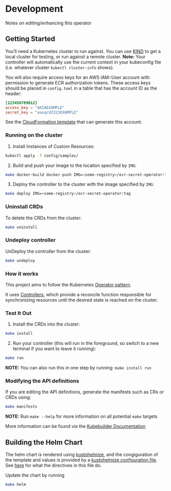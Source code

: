 # Development

Notes on editing/enhancing this operator

## Getting Started
You’ll need a Kubernetes cluster to run against. You can use [KIND](https://sigs.k8s.io/kind) to get a local cluster for testing, or run against a remote cluster.
**Note:** Your controller will automatically use the current context in your kubeconfig file (i.e. whatever cluster `kubectl cluster-info` shows).

You will also require access keys for an AWS IAM::User account with permission to generate ECR authorization tokens. These access keys should be placed in `config.toml` in a table that has the account ID as the header:

```toml
[123456789012]
access_key = "AKIAEXAMPLE"
secret_key = "aasqrd2323EXAMPLE"
```

See the [CloudFormation template](./aws-infrastructure/) that can generate this account.

### Running on the cluster
1. Install Instances of Custom Resources:

```sh
kubectl apply -f config/samples/
```

2. Build and push your image to the location specified by `IMG`:

```sh
make docker-build docker-push IMG=<some-registry>/ecr-secret-operator:tag
```

3. Deploy the controller to the cluster with the image specified by `IMG`:

```sh
make deploy IMG=<some-registry>/ecr-secret-operator:tag
```

### Uninstall CRDs
To delete the CRDs from the cluster:

```sh
make uninstall
```

### Undeploy controller
UnDeploy the controller from the cluster:

```sh
make undeploy
```

### How it works
This project aims to follow the Kubernetes [Operator pattern](https://kubernetes.io/docs/concepts/extend-kubernetes/operator/).

It uses [Controllers](https://kubernetes.io/docs/concepts/architecture/controller/),
which provide a reconcile function responsible for synchronizing resources until the desired state is reached on the cluster.

### Test It Out
1. Install the CRDs into the cluster:

```sh
make install
```

2. Run your controller (this will run in the foreground, so switch to a new terminal if you want to leave it running):

```sh
make run
```

**NOTE:** You can also run this in one step by running: `make install run`

### Modifying the API definitions
If you are editing the API definitions, generate the manifests such as CRs or CRDs using:

```sh
make manifests
```

**NOTE:** Run `make --help` for more information on all potential `make` targets

More information can be found via the [Kubebuilder Documentation](https://book.kubebuilder.io/introduction.html)

## Building the Helm Chart

The helm chart is rendered using [kustohelmize](https://github.com/yeahdongcn/kustohelmize), and the congiguration of the template and values is provided by a [kustohelmize configuration file](../helmchart/ecr-secret-operator.config). See [here](https://github.com/yeahdongcn/kustohelmize/blob/main/examples/README.md) for what the directives in this file do.

Update the chart by running

```sh
make helm
```
